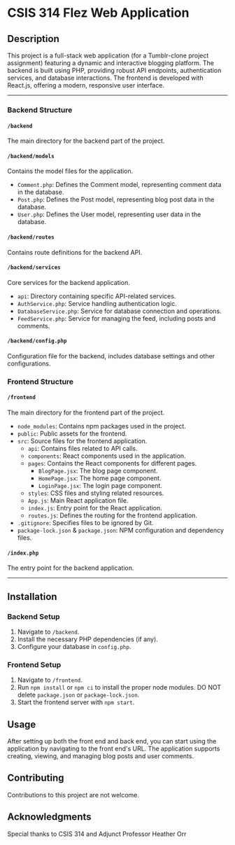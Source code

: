 # CSIS 314 Flez Web Application

## Description

This project is a full-stack web application (for a Tumblr-clone project assignment) featuring a dynamic and interactive blogging platform. The backend is built using PHP, providing robust API endpoints, authentication services, and database interactions. The frontend is developed with React.js, offering a modern, responsive user interface.

---
### Backend Structure

#### `/backend`
The main directory for the backend part of the project.

#### `/backend/models`
Contains the model files for the application.
- `Comment.php`: Defines the Comment model, representing comment data in the database.
- `Post.php`: Defines the Post model, representing blog post data in the database.
- `User.php`: Defines the User model, representing user data in the database.

#### `/backend/routes`
Contains route definitions for the backend API.

#### `/backend/services`
Core services for the backend application.
- `api`: Directory containing specific API-related services.
- `AuthService.php`: Service handling authentication logic.
- `DatabaseService.php`: Service for database connection and operations.
- `FeedService.php`: Service for managing the feed, including posts and comments.

#### `/backend/config.php`
Configuration file for the backend, includes database settings and other configurations.

### Frontend Structure

#### `/frontend`
The main directory for the frontend part of the project.
- `node_modules`: Contains npm packages used in the project.
- `public`: Public assets for the frontend.
- `src`: Source files for the frontend application.
  - `api`: Contains files related to API calls.
  - `components`: React components used in the application.
  - `pages`: Contains the React components for different pages.
    - `BlogPage.jsx`: The blog page component.
    - `HomePage.jsx`: The home page component.
    - `LoginPage.jsx`: The login page component.
  - `styles`: CSS files and styling related resources.
  - `App.js`: Main React application file.
  - `index.js`: Entry point for the React application.
  - `routes.js`: Defines the routing for the frontend application.
- `.gitignore`: Specifies files to be ignored by Git.
- `package-lock.json` & `package.json`: NPM configuration and dependency files.

#### `/index.php`
The entry point for the backend application.

---

## Installation

### Backend Setup
1. Navigate to `/backend`.
2. Install the necessary PHP dependencies (if any).
3. Configure your database in `config.php`.

### Frontend Setup
1. Navigate to `/frontend`.
2. Run `npm install` or `npm ci` to install the proper node modules. DO NOT delete `package.json` or `package-lock.json`.
3. Start the frontend server with `npm start`.

## Usage

After setting up both the front end and back end, you can start using the application by navigating to the front end's URL. The application supports creating, viewing, and managing blog posts and user comments.

## Contributing

Contributions to this project are not welcome.

## Acknowledgments

Special thanks to CSIS 314 and Adjunct Professor Heather Orr
